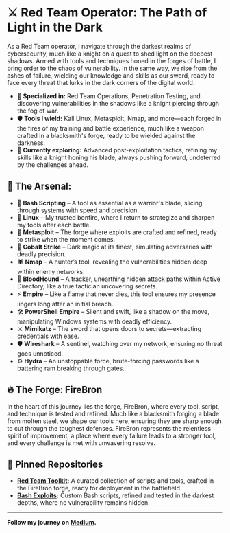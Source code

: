 # ⚔️ Red Team Operator: The Path of Light in the Dark

As a Red Team operator, I navigate through the darkest realms of cybersecurity, much like a knight on a quest to shed light on the deepest shadows. Armed with tools and techniques honed in the forges of battle, I bring order to the chaos of vulnerability. In the same way, we rise from the ashes of failure, wielding our knowledge and skills as our sword, ready to face every threat that lurks in the dark corners of the digital world.

- 🔐 **Specialized in:** Red Team Operations, Penetration Testing, and discovering vulnerabilities in the shadows like a knight piercing through the fog of war.
- 🛡️ **Tools I wield:** Kali Linux, Metasploit, Nmap, and more—each forged in the fires of my training and battle experience, much like a weapon crafted in a blacksmith's forge, ready to be wielded against the darkness.
- 📖 **Currently exploring:** Advanced post-exploitation tactics, refining my skills like a knight honing his blade, always pushing forward, undeterred by the challenges ahead.

## 🧰 The Arsenal:

- 🔪 **Bash Scripting** – A tool as essential as a warrior's blade, slicing through systems with speed and precision.
- 🖤 **Linux** – My trusted bonfire, where I return to strategize and sharpen my tools after each battle.
- 🧪 **Metasploit** – The forge where exploits are crafted and refined, ready to strike when the moment comes.
- 🔮 **Cobalt Strike** – Dark magic at its finest, simulating adversaries with deadly precision.
- 🕷️ **Nmap** – A hunter’s tool, revealing the vulnerabilities hidden deep within enemy networks.
- 🔧 **BloodHound** – A tracker, unearthing hidden attack paths within Active Directory, like a true tactician uncovering secrets.
- ⚡ **Empire** – Like a flame that never dies, this tool ensures my presence lingers long after an initial breach.
- 🛠️ **PowerShell Empire** – Silent and swift, like a shadow on the move, manipulating Windows systems with deadly efficiency.
- ⚔️ **Mimikatz** – The sword that opens doors to secrets—extracting credentials with ease.
- 🛡️ **Wireshark** – A sentinel, watching over my network, ensuring no threat goes unnoticed.
- ⚙️ **Hydra** – An unstoppable force, brute-forcing passwords like a battering ram breaking through gates.

## 🔥 **The Forge: FireBron**
In the heart of this journey lies the forge, FireBron, where every tool, script, and technique is tested and refined. Much like a blacksmith forging a blade from molten steel, we shape our tools here, ensuring they are sharp enough to cut through the toughest defenses. FireBron represents the relentless spirit of improvement, a place where every failure leads to a stronger tool, and every challenge is met with unwavering resolve.

## 📂 Pinned Repositories

- **[Red Team Toolkit](https://github.com/0x3bdalla/red-team-toolkit):** A curated collection of scripts and tools, crafted in the FireBron forge, ready for deployment in the battlefield.
- **[Bash Exploits](https://github.com/0x3bdalla/bash-exploits):** Custom Bash scripts, refined and tested in the darkest depths, where no vulnerability remains hidden.
---

**Follow my journey on [Medium](https://medium.com/@abdallamoe30).**

